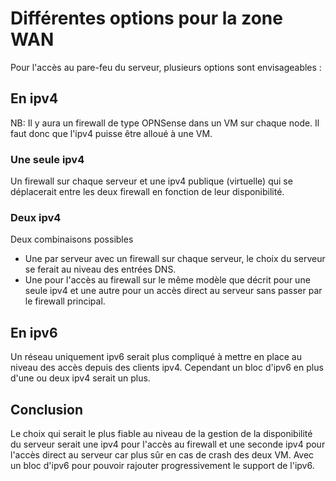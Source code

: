 # Différentes options pour la zone WAN

Pour l'accès au pare-feu du serveur, plusieurs options sont envisageables :

## En ipv4

NB: Il y aura un firewall de type OPNSense dans un VM sur chaque node. Il faut donc que l'ipv4 puisse être alloué à une VM.

### Une seule ipv4 
Un firewall sur chaque serveur et une ipv4 publique (virtuelle) qui se déplacerait entre les deux firewall en fonction de leur disponibilité.

### Deux ipv4 
Deux combinaisons possibles
- Une par serveur avec un firewall sur chaque serveur, le choix du serveur se ferait au niveau des entrées DNS.
- Une pour l'accès au firewall sur le même modèle que décrit pour une seule ipv4 et une autre pour un accès direct au serveur sans passer par le firewall principal.

## En ipv6 
Un réseau uniquement ipv6 serait plus compliqué à mettre en place au niveau des accès depuis des clients ipv4. Cependant un bloc d'ipv6 en plus d'une ou deux ipv4 serait un plus.

## Conclusion

Le choix qui serait le plus fiable au niveau de la gestion de la disponibilité du serveur serait une ipv4 pour l'accès au firewall et une seconde ipv4 pour l'accès direct au serveur car plus sûr en cas de crash des deux VM. Avec un bloc d'ipv6 pour pouvoir rajouter progressivement le support de l'ipv6.